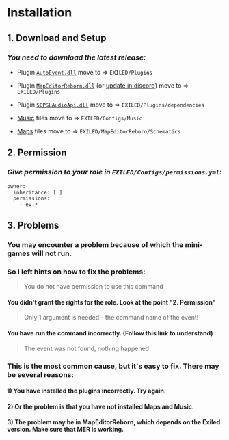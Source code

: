 # Installation
## 1. Download and Setup
### *You need to download the latest release:*

- Plugin [``AutoEvent.dll``](https://github.com/KoT0XleB/AutoEvent-Exiled/releases/tag/1.0.2) move to => ``EXILED/Plugins``

- Plugin [``MapEditorReborn.dll``](https://github.com/Michal78900/MapEditorReborn) (or [update in discord](https://discord.gg/sQcSSPjf8p)) move to => ``EXILED/Plugins``

- Plugin [``SCPSLAudioApi.dll``](https://github.com/CedModV2/SCPSLAudioApi/releases/latest)  move to => ``EXILED/Plugins/dependencies``

- [Music](https://github.com/KoT0XleB/AutoEvent-Exiled/tree/main/Music) files move to => ``EXILED/Configs/Music``

- [Maps](https://github.com/KoT0XleB/AutoEvent-Exiled/tree/main/Schematics) files move to => ``EXILED/MapEditorReborn/Schematics``

## 2. Permission
### *Give permission to your role in ``EXILED/Configs/permissions.yml``:*

```
owner:
  inheritance: [ ]
  permissions:
    - ev.*
```

## 3. Problems
### You may encounter a problem because of which the mini-games will not run.
### So I left hints on how to fix the problems:

 >  You do not have permission to use this command
#### You didn't grant the rights for the role. Look at the point "2. Permission"

 >  Only 1 argument is needed - the command name of the event!
#### You have run the command incorrectly. (Follow this link to understand)

 >  The event was not found, nothing happened.
### This is the most common cause, but it's easy to fix. There may be several reasons:
#### 1) You have installed the plugins incorrectly. Try again.
#### 2) Or the problem is that you have not installed Maps and Music.
#### 3) The problem may be in MapEditorReborn, which depends on the Exiled version. Make sure that MER is working.
